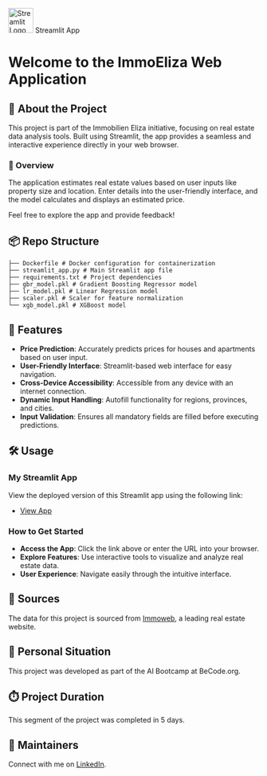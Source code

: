 <img src="https://streamlit.io/images/brand/streamlit-mark-color.png" alt="Streamlit Logo" width="50"/> Streamlit App

# Welcome to the ImmoEliza Web Application

## 📌 About the Project

This project is part of the Immobilien Eliza initiative, focusing on real estate data analysis tools. Built using Streamlit, the app provides a seamless and interactive experience directly in your web browser.

### 📝 Overview

The application estimates real estate values based on user inputs like property size and location. Enter details into the user-friendly interface, and the model calculates and displays an estimated price.

Feel free to explore the app and provide feedback!

## 📦 Repo Structure


```
├── Dockerfile # Docker configuration for containerization
├── streamlit_app.py # Main Streamlit app file
├── requirements.txt # Project dependencies
├── gbr_model.pkl # Gradient Boosting Regressor model
├── lr_model.pkl # Linear Regression model
├── scaler.pkl # Scaler for feature normalization
└── xgb_model.pkl # XGBoost model
```


## 🚀 Features

- **Price Prediction**: Accurately predicts prices for houses and apartments based on user input.
- **User-Friendly Interface**: Streamlit-based web interface for easy navigation.
- **Cross-Device Accessibility**: Accessible from any device with an internet connection.
- **Dynamic Input Handling**: Autofill functionality for regions, provinces, and cities.
- **Input Validation**: Ensures all mandatory fields are filled before executing predictions.

## 🛠 Usage

### My Streamlit App

View the deployed version of this Streamlit app using the following link:

- [View App](https://01apppy-6xestct2hxguicpkfyxt3e.streamlit.app/)

### How to Get Started

- **Access the App**: Click the link above or enter the URL into your browser.
- **Explore Features**: Use interactive tools to visualize and analyze real estate data.
- **User Experience**: Navigate easily through the intuitive interface.

## 📑 Sources

The data for this project is sourced from [Immoweb](https://www.immoweb.be/en), a leading real estate website.

## 📌 Personal Situation

This project was developed as part of the AI Bootcamp at BeCode.org.

## ⏱️ Project Duration

This segment of the project was completed in 5 days.

## 🔧 Maintainers

Connect with me on [LinkedIn](https://www.linkedin.com/in/mehmetbatar/).
